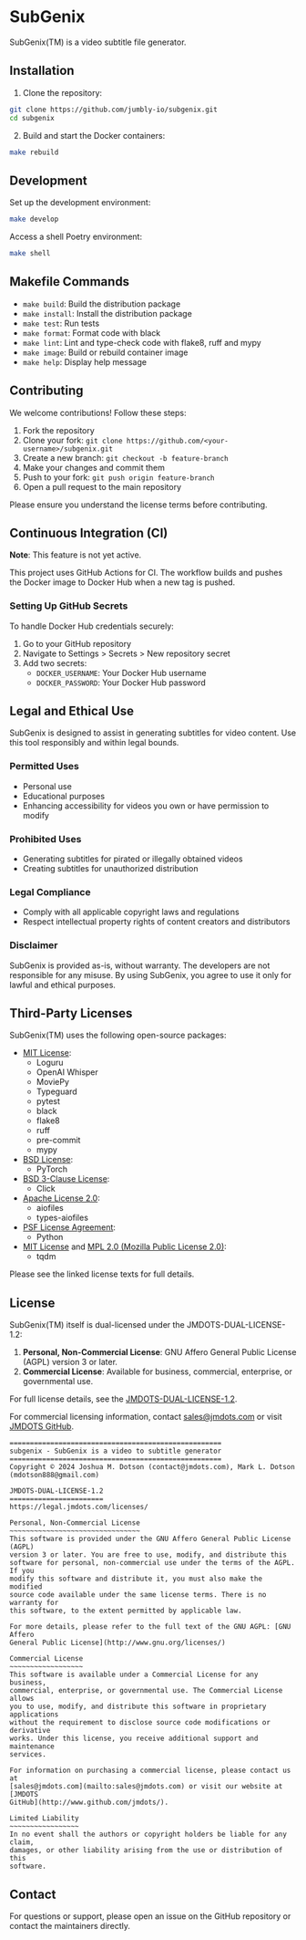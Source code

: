 # SubGenix

SubGenix(TM) is a video subtitle file generator.

## Installation

1. Clone the repository:
```bash
git clone https://github.com/jumbly-io/subgenix.git
cd subgenix
```

2. Build and start the Docker containers:
```bash
make rebuild
```

## Development

Set up the development environment:
```bash
make develop
```

Access a shell Poetry environment:
```bash
make shell
```

## Makefile Commands

- `make build`: Build the distribution package
- `make install`: Install the distribution package
- `make test`: Run tests
- `make format`: Format code with black
- `make lint`: Lint and type-check code with flake8, ruff and mypy
- `make image`: Build or rebuild container image
- `make help`: Display help message

## Contributing

We welcome contributions! Follow these steps:

1. Fork the repository
2. Clone your fork: `git clone https://github.com/<your-username>/subgenix.git`
3. Create a new branch: `git checkout -b feature-branch`
4. Make your changes and commit them
5. Push to your fork: `git push origin feature-branch`
6. Open a pull request to the main repository

Please ensure you understand the license terms before contributing.

## Continuous Integration (CI)

**Note**: This feature is not yet active.

This project uses GitHub Actions for CI. The workflow builds and pushes the Docker image to Docker Hub when a new tag is pushed.

### Setting Up GitHub Secrets

To handle Docker Hub credentials securely:

1. Go to your GitHub repository
2. Navigate to Settings > Secrets > New repository secret
3. Add two secrets:
   - `DOCKER_USERNAME`: Your Docker Hub username
   - `DOCKER_PASSWORD`: Your Docker Hub password

## Legal and Ethical Use

SubGenix is designed to assist in generating subtitles for video content. Use this tool responsibly and within legal bounds.

### Permitted Uses

- Personal use
- Educational purposes
- Enhancing accessibility for videos you own or have permission to modify

### Prohibited Uses

- Generating subtitles for pirated or illegally obtained videos
- Creating subtitles for unauthorized distribution

### Legal Compliance

- Comply with all applicable copyright laws and regulations
- Respect intellectual property rights of content creators and distributors

### Disclaimer

SubGenix is provided as-is, without warranty. The developers are not responsible for any misuse. By using SubGenix, you agree to use it only for lawful and ethical purposes.

## Third-Party Licenses

SubGenix(TM) uses the following open-source packages:

- [MIT License](https://opensource.org/licenses/MIT):
  - Loguru
  - OpenAI Whisper
  - MoviePy
  - Typeguard
  - pytest
  - black
  - flake8
  - ruff
  - pre-commit
  - mypy
- [BSD License](https://opensource.org/licenses/BSD-3-Clause):
  - PyTorch
- [BSD 3-Clause License](https://opensource.org/licenses/BSD-3-Clause):
  - Click
- [Apache License 2.0](https://www.apache.org/licenses/LICENSE-2.0):
  - aiofiles
  - types-aiofiles
- [PSF License Agreement](https://docs.python.org/3/license.html):
  - Python
- [MIT License](https://opensource.org/licenses/MIT) and [MPL 2.0 (Mozilla Public License 2.0)](https://www.mozilla.org/en-US/MPL/2.0/):
  - tqdm

Please see the linked license texts for full details.

## License

SubGenix(TM) itself is dual-licensed under the JMDOTS-DUAL-LICENSE-1.2:

1. **Personal, Non-Commercial License**: GNU Affero General Public License (AGPL) version 3 or later.
2. **Commercial License**: Available for business, commercial, enterprise, or governmental use.

For full license details, see the [JMDOTS-DUAL-LICENSE-1.2](https://legal.jmdots.com/licenses/).

For commercial licensing information, contact [sales@jmdots.com](mailto:sales@jmdots.com) or visit [JMDOTS GitHub](http://www.github.com/jmdots/).

```
====================================================
subgenix - SubGenix is a video to subtitle generator
====================================================
Copyright © 2024 Joshua M. Dotson (contact@jmdots.com), Mark L. Dotson (mdotson888@gmail.com)

JMDOTS-DUAL-LICENSE-1.2
=======================
https://legal.jmdots.com/licenses/

Personal, Non-Commercial License
~~~~~~~~~~~~~~~~~~~~~~~~~~~~~~~~
This software is provided under the GNU Affero General Public License (AGPL)
version 3 or later. You are free to use, modify, and distribute this
software for personal, non-commercial use under the terms of the AGPL. If you
modify this software and distribute it, you must also make the modified
source code available under the same license terms. There is no warranty for
this software, to the extent permitted by applicable law.

For more details, please refer to the full text of the GNU AGPL: [GNU Affero
General Public License](http://www.gnu.org/licenses/)

Commercial License
~~~~~~~~~~~~~~~~~~
This software is available under a Commercial License for any business,
commercial, enterprise, or governmental use. The Commercial License allows
you to use, modify, and distribute this software in proprietary applications
without the requirement to disclose source code modifications or derivative
works. Under this license, you receive additional support and maintenance
services.

For information on purchasing a commercial license, please contact us at
[sales@jmdots.com](mailto:sales@jmdots.com) or visit our website at [JMDOTS
GitHub](http://www.github.com/jmdots/).

Limited Liability
~~~~~~~~~~~~~~~~~
In no event shall the authors or copyright holders be liable for any claim,
damages, or other liability arising from the use or distribution of this
software.
```

## Contact

For questions or support, please open an issue on the GitHub repository or contact the maintainers directly.
